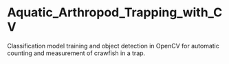 # Aquatic_Arthropod_Trapping_with_CV
Classification model training and object detection in OpenCV for automatic counting and measurement of crawfish in a trap.

